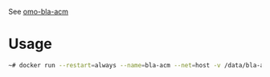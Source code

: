 See [omo-bla-acm](https://github.com/Ainck-Technologies/omo-bla-acm)

# Usage

```bash
~# docker run --restart=always --name=bla-acm --net=host -v /data/bla-acm:/root -e BLA_CONFIG_DEFINE='{"source":"consul","prefix":"/omo/bla/config/","key":"acm.yml","address":["127.0.0.1:8500"]}' -d ainck/omo-acm
```
